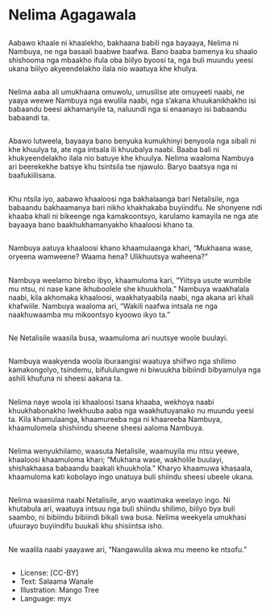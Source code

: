 # Nelima Agagawala

##
Aabawo khaale ni khaalekho,
bakhaana babili nga bayaaya,
Nelima ni Nambuya, ne nga
basaali baabwe baafwa. Bano
baaba bamenya ku shaalo
shishooma nga mbaakho ifula
oba biilyo byoosi ta, nga buli
muundu yeesi ukana biilyo
akyeendelakho ilala nio
waatuya khe khulya.

##
Nelima aaba ali umukhaana
omuwolu, umusilise ate
omuyeeti naabi, ne yaaya
weewe Nambuya nga ewulila
naabi, nga s’akana
khuukanikhakho isi babaandu
beesi akhamanyile ta, naluundi
nga si enaanayo isi babaandu
babaandi ta.

##
Abawo lutweela, bayaaya bano
benyuka kumukhinyi benyoola
nga sibali ni khe khuulya ta, ate
nga intsala ili khuubalya naabi.
Baaba bali ni khukyeendelakho
ilala nio batuye khe khuulya.
Nelima waaloma Nambuya ari
beerekekhe batsye khu tsintsila
tse njawulo. Baryo baatsya nga
ni baafukiilisana.

##
Khu ntsila iyo, aabawo
khaaloosi nga bakhalaanga bari
Netalisile, nga babaandu
bakhaamanya bari nikho
khakhakaba buyiindifu. Ne
shonyene ndi khaaba khali ni
bikeenge nga kamakoontsyo,
karulamo kamayila ne nga ate
bayaaya bano
baakhukhamanyakho khaaloosi
khano ta.

##
Nambuya aatuya khaaloosi
khano khaamulaanga khari,
“Mukhaana wase, oryeena
wamweene? Waama hena?
Ulikhuutsya waheena?”

##
Nambuya weelamo birebo ibyo,
khaamuloma kari, “Yiitsya usute
wumbile mu ntsu, ni nase kane
ikhuboolele she khuukhola.”
Nambuya waakhalala naabi, kila
akhomaka khaaloosi,
waakhatyaabila naabi, nga
akana ari khali khafwiile.
Nambuya waaloma ari, “Wakili
naafwa intsala ne nga
naakhuwaamba mu mikoontsyo
kyoowo ikyo ta.”

##
Ne Netalisile waasila busa,
waamuloma ari nuutsye woole
buulayi.

##
Nambuya waakyenda woola
iburaangisi waatuya shiifwo nga
shilimo kamakongolyo,
tsindemu, bifululungwe ni
biwuukha bibiindi bibyamulya
nga ashili khufuna ni sheesi
aakana ta.

##
Nelima naye woola isi khaaloosi
tsana khaaba, wekhoya naabi
khuukhabonakho lwekhuuba
aaba nga waakhutuyanako nu
muundu yeesi ta. Kila
khamulaanga, khaamureeba
nga ni khaareeba Nambuya,
khaamulomela shishiindu
sheene sheesi aaloma
Nambuya.

##
Nelima wenyukhilamo, waasuta
Netalisile, waamuyila mu ntsu
yeewe, khaaloosi khaamuloma
khari;
“Mukhana wase, wakholile
buulayi, shishakhaasa
babaandu baakali khuukhola.”
Kharyo khaamuwa khasaala,
khaamuloma kati kobolayo ingo
unatuya buli shiindu sheesi
ubeele ukana.

##
Nelima waasiima naabi
Netalisile, aryo waatimaka
weelayo ingo. Ni khutabula ari,
waatuya intsuu nga buli shiindu
shilimo, biilyo bya buli saambo,
ni bibiindu bibiindi bikali swa
busa.
Nelima weekyela umukhasi
ufuurayo buyiindifu buukali khu
shisiintsa isho.

##
Ne waalila naabi yaayawe ari,
“Nangawulila akwa mu meeno
ke ntsofu.”

##
* License: [CC-BY]
* Text: Salaama Wanale
* Illustration: Mango Tree
* Language: myx
